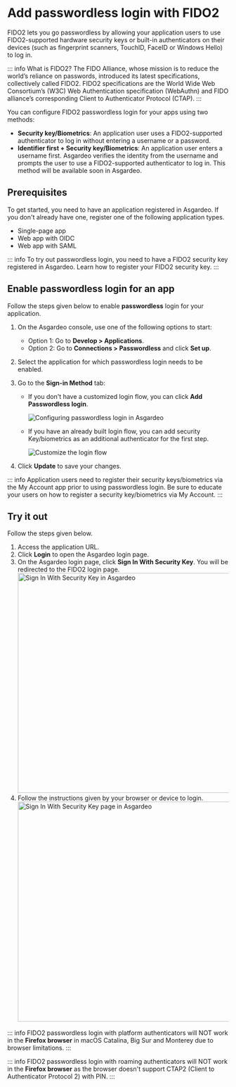 
# Add passwordless login with FIDO2 

FIDO2 lets you go passwordless by allowing your application users to use FIDO2-supported hardware security keys or built-in authenticators on their devices (such as fingerprint scanners, TouchID, FaceID or Windows Hello) to log in.

::: info What is FIDO2?
 The FIDO Alliance, whose mission is to reduce the world’s reliance on passwords, introduced its latest specifications, collectively called FIDO2. FIDO2 specifications are the World Wide Web Consortium’s (W3C) Web Authentication specification (WebAuthn) and FIDO alliance’s corresponding Client to Authenticator Protocol (CTAP).
:::

You can configure FIDO2 passwordless login for your apps using two methods: 
- **Security key/Biometrics**: An application user uses a FIDO2-supported authenticator to log in without entering a username or a password.
- **Identifier first + Security key/Biometrics**: An application user enters a username first. Asgardeo verifies the identity from the username and prompts the user to use a FIDO2-supported authenticator to log in. This method will be available soon in Asgardeo.

## Prerequisites
To get started, you need to have an application registered in Asgardeo. If you don't already have one, register one of the following application types.
-  <a :href="$withBase('/guides/applications/register-single-page-app/')">Single-page app</a>
-  <a :href="$withBase('/guides/applications/register-oidc-web-app/')">Web app with OIDC</a>
-  <a :href="$withBase('/guides/applications/register-saml-web-app/')">Web app with SAML</a>

::: info
 To try out passwordless login, you need to have a FIDO2 security key registered in Asgardeo. Learn how to <a :href="$withBase('/guides/user-self-service/register-security-key/')">register your FIDO2 security key</a>.
:::

## Enable passwordless login for an app 

Follow the steps given below to enable **passwordless** login for your application. 

1. On the Asgardeo console, use one of the following options to start:
    - Option 1: Go to **Develop > Applications**.
    - Option 2: Go to **Connections > Passwordless** and click **Set up**.
2. Select the application for which passwordless login needs to be enabled.
3. Go to the **Sign-in Method** tab:

    - If you don't have a customized login flow, you can click **Add Passwordless login**. 

      <img :src="$withBase('/assets/img/guides/passwordless/add-passwordless-login.png')" alt="Configuring passwordless login in Asgardeo">
    
    - If you have an already built login flow, you can add security Key/biometrics as an additional authenticator for the first step.

      <img :src="$withBase('/assets/img/guides/passwordless/passwordless-login-step.png')" alt="Customize the login flow">

4. Click **Update** to save your changes.

::: info
 Application users need to register their security keys/biometrics via the My Account app prior to using passwordless login. Be sure to educate your users on how to <a :href="$withBase('/guides/user-self-service/register-security-key/')">register a security key/biometrics via My Account.</a>
:::

## Try it out

Follow the steps given below.

1. Access the application URL.
2. Click **Login** to open the Asgardeo login page.
3. On the Asgardeo login page, click **Sign In With Security Key**. You will be redirected to the FIDO2 login page.
    <img :src="$withBase('/assets/img/guides/passwordless/sign-in-with-security-key.png')" alt="Sign In With Security Key in Asgardeo" width="500">
4. Follow the instructions given by your browser or device to login.
    <img :src="$withBase('/assets/img/guides/passwordless/sign-in-with-security-key-page.png')" alt="Sign In With Security Key page in Asgardeo" width="500">

::: info
FIDO2 passwordless login with platform authenticators will NOT work in the **Firefox browser** in macOS Catalina, Big Sur and Monterey due to browser limitations.
:::

::: info
FIDO2 passwordless login with roaming authenticators will NOT work in the **Firefox browser** as the browser doesn't support CTAP2 (Client to Authenticator Protocol 2) with PIN.
:::
